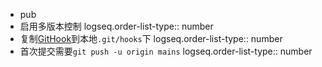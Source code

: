 - pub
- 启用多版本控制
  logseq.order-list-type:: number
- 复制[GitHook](https://github.com/CharlesChiuGit/Logseq-Git-Sync-101/`)到本地`.git/hooks`下
  logseq.order-list-type:: number
- 首次提交需要`git push -u origin mains`
  logseq.order-list-type:: number